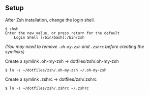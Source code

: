 ## Setup

After Zsh installation, change the login shell.

```
$ chsh
Enter the new value, or press return for the default
    Login Shell [/bin/bash]:/bin/zsh
```

*(You may need to remove `.oh-my-zsh` and `.zshrc` before creating the symlinks)*

Create a symlink .oh-my-zsh -> dotfiles/zsh/.oh-my-zsh
```
$ ln -s ~/dotfiles/zsh/.oh-my-zsh ~/.oh-my-zsh
```

Create a symlink .zshrc -> dotfiles/zsh/.zshrc
```
$ ln -s ~/dotfiles/zsh/.zshrc ~/.zshrc
```

